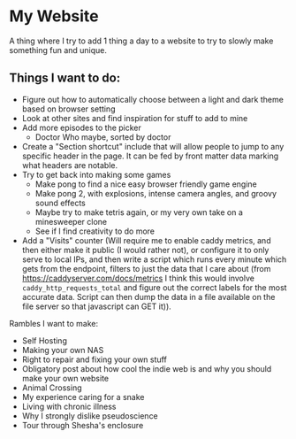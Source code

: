 # My Website

A thing where I try to add 1 thing a day to a website to try to slowly make something fun and unique.

## Things I want to do:

- Figure out how to automatically choose between a light and dark theme based on browser setting
- Look at other sites and find inspiration for stuff to add to mine
- Add more episodes to the picker
    - Doctor Who maybe, sorted by doctor
- Create a "Section shortcut" include that will allow people to jump to any specific header in the page. It can be fed by front matter data marking what headers are notable.
- Try to get back into making some games
    - Make pong to find a nice easy browser friendly game engine
    - Make pong 2, with explosions, intense camera angles, and groovy sound effects
    - Maybe try to make tetris again, or my very own take on a minesweeper clone
    - See if I find creativity to do more
- Add a "Visits" counter (Will require me to enable caddy metrics, and then either make it public (I would rather not), or configure it to only serve to local IPs, and then write a script which runs every minute which gets from the endpoint, filters to just the data that I care about (from https://caddyserver.com/docs/metrics I think this would involve `caddy_http_requests_total` and figure out the correct labels for the most accurate data. Script can then dump the data in a file available on the file server so that javascript can GET it)).

Rambles I want to make:

- Self Hosting
- Making your own NAS
- Right to repair and fixing your own stuff
- Obligatory post about how cool the indie web is and why you should make your own website
- Animal Crossing
- My experience caring for a snake
- Living with chronic illness
- Why I strongly dislike pseudoscience
- Tour through Shesha's enclosure
